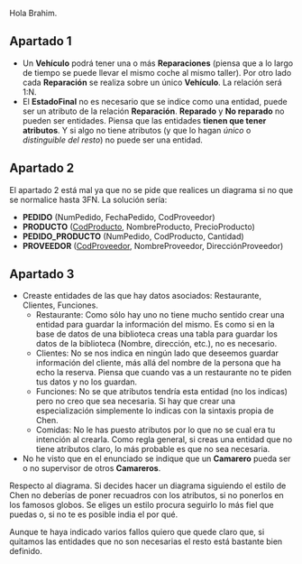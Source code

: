Hola Brahim.

## Apartado 1

* Un **Vehículo** podrá tener una o más **Reparaciones** (piensa que a lo largo de tiempo se puede llevar el mismo coche al mismo taller). Por otro lado cada **Reparación** se realiza sobre un único **Vehículo**. La relación será 1:N.
* El **EstadoFinal** no es necesario que se indice como una entidad, puede ser un atributo de la relación **Reparación**. **Reparado** y **No reparado** no pueden ser entidades. Piensa que las entidades **tienen que tener atributos**. Y si algo no tiene atributos (y que lo hagan _único_ o _distinguible del resto_) no puede ser una entidad.

## Apartado 2

El apartado 2 está mal ya que no se pide que realices un diagrama si no que se normalice hasta 3FN. La solución sería:

* **PEDIDO** (<in>NumPedido</in>, FechaPedido, CodProveedor)
* **PRODUCTO** (<ins>CodProducto</ins>, NombreProducto, PrecioProducto)
* **PEDIDO_PRODUCTO** (NumPedido, CodProducto, Cantidad)
* **PROVEEDOR** (<ins>CodProveedor</ins>, NombreProveedor, DirecciónProveedor)

## Apartado 3

* Creaste entidades de las que hay datos asociados: Restaurante, Clientes, Funciones.
  * Restaurante: Como sólo hay uno no tiene mucho sentido crear una entidad para guardar la información del mismo. Es como si en la base de datos de una biblioteca creas una tabla para guardar los datos de la biblioteca (Nombre, dirección, etc.), no es necesario.
  * Clientes: No se nos indica en ningún lado que deseemos guardar información del cliente, más allá del nombre de la persona que ha echo la reserva. Piensa que cuando vas a un restaurante no te piden tus datos y no los guardan.
  * Funciones: No se que atributos tendría esta entidad (no los  indicas) pero no creo que sea necesaria. Si hay que crear una especialización simplemente lo indicas con la sintaxis propia de Chen.
  * Comidas: No le has puesto atributos por lo que no se cual era tu intención al crearla. Como regla general, si creas una entidad que no tiene atributos claro, lo más probable es que no sea necesaria.
* No he visto que en el enunciado se indique que un **Camarero** pueda ser o no supervisor de otros **Camareros**.

Respecto al diagrama. Si decides hacer un diagrama siguiendo el estilo de Chen no deberías de poner recuadros con los atributos, si no ponerlos en los famosos globos. Se eliges un estilo procura seguirlo lo más fiel que puedas o, si no te es posible india el por qué.

Aunque te haya indicado varios fallos quiero que quede claro que, si quitamos las entidades que no son necesarias el resto está bastante bien definido.
